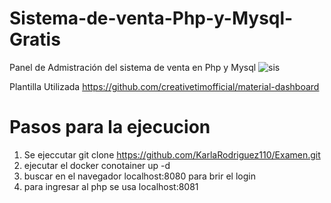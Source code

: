 # Sistema-de-venta-Php-y-Mysql-Gratis
Panel de Admistración del sistema de venta en Php y Mysql
![sis](https://user-images.githubusercontent.com/88554898/128939852-572098b6-762e-4274-96c5-d36966422fff.jpg)

Plantilla Utilizada
https://github.com/creativetimofficial/material-dashboard

# Pasos para la ejecucion
1. Se ejeccutar git clone https://github.com/KarlaRodriguez110/Examen.git
2. ejecutar el docker conotainer up -d
3. buscar en el navegador localhost:8080 para brir el login
4. para ingresar al php se usa localhost:8081

